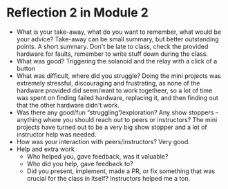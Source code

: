 # Reflection 2 in Module 2

- What is your take-away, what do you want to remember, what would be your advice?
  Take-away can be small summary, but better outstanding points.
  A short summary. Don't be late to class, check the provided hardware for faults, remember to write stuff down during the class. 
- What was good?
  Triggering the solanoid and the relay with a click of a button
- What was difficult, where did you struggle?
  Doing the mini projects was extremely stressful, discouraging and frustrating, as none of the hardware provided did seem/want to work togetheer, so a lot of time was spent on finding failed hardware, replacing it, and then finding out that the other hardware didn't work.
- Was there any good/fun “struggling”/exploration?
  Any show stoppers – anything where you should reach out to peers or instructors?
  The mini projects have turned out to be a very big show stopper and a lot of instructor help was needed.
- How was your interaction with peers/instructors?
  Very good.
- Help and extra work
  - Who helped you, gave feedback, was it valuable?
  - Who did you help, gave feedback to?
  - Did you present, implement, made a PR, or fix something that was crucial for the class in itself?
    Instructors helped me a ton.
